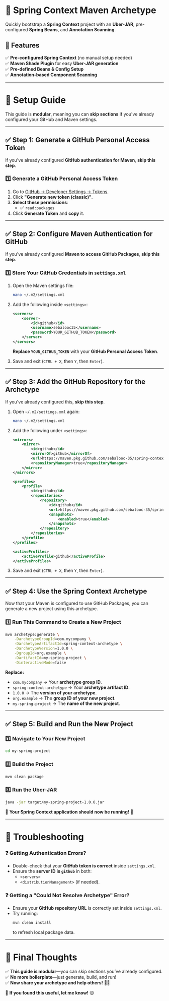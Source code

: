 # 🚀 Spring Context Maven Archetype

Quickly bootstrap a **Spring Context** project with an **Uber-JAR**, pre-configured **Spring Beans**, and **Annotation Scanning**.

## 📌 Features
✅ **Pre-configured Spring Context** (no manual setup needed)  
✅ **Maven Shade Plugin** for easy **Uber-JAR generation**  
✅ **Pre-defined Beans & Config Setup**  
✅ **Annotation-based Component Scanning**  

---

# 📖 **Setup Guide**
This guide is **modular**, meaning you can **skip sections** if you've already configured your GitHub and Maven settings.

---

## ✅ **Step 1: Generate a GitHub Personal Access Token**
If you've already configured **GitHub authentication for Maven**, **skip this step**.

### **1️⃣ Generate a GitHub Personal Access Token**
1. Go to [GitHub → Developer Settings → Tokens](https://github.com/settings/tokens).
2. Click **"Generate new token (classic)"**.
3. **Select these permissions**:
   - ✅ `read:packages`
4. Click **Generate Token** and **copy** it.

---

## ✅ **Step 2: Configure Maven Authentication for GitHub**
If you've already configured **Maven to access GitHub Packages**, **skip this step**.

### **1️⃣ Store Your GitHub Credentials in `settings.xml`**
1. Open the Maven settings file:
   ```sh
   nano ~/.m2/settings.xml
   ```
2. Add the following inside `<settings>`:
   ```xml
   <servers>
       <server>
           <id>github</id>
           <username>sebalooc35</username>
           <password>YOUR_GITHUB_TOKEN</password>
       </server>
   </servers>
   ```
   **Replace `YOUR_GITHUB_TOKEN`** with your **GitHub Personal Access Token**.

3. Save and exit (`CTRL + X`, then `Y`, then `Enter`).

---

## ✅ **Step 3: Add the GitHub Repository for the Archetype**
If you've already configured this, **skip this step**.

1. Open `~/.m2/settings.xml` again:
   ```sh
   nano ~/.m2/settings.xml
   ```
2. Add the following under `<settings>`:
   ```xml
   <mirrors>
       <mirror>
           <id>github</id>
           <mirrorOf>github</mirrorOf>
           <url>https://maven.pkg.github.com/sebalooc-35/spring-context-archetype</url>
           <repositoryManager>true</repositoryManager>
       </mirror>
   </mirrors>

   <profiles>
       <profile>
           <id>github</id>
           <repositories>
               <repository>
                   <id>github</id>
                   <url>https://maven.pkg.github.com/sebalooc-35/spring-context-archetype</url>
                   <snapshots>
                       <enabled>true</enabled>
                   </snapshots>
               </repository>
           </repositories>
       </profile>
   </profiles>

   <activeProfiles>
       <activeProfile>github</activeProfile>
   </activeProfiles>
   ```
3. Save and exit (`CTRL + X`, then `Y`, then `Enter`).

---

## ✅ **Step 4: Use the Spring Context Archetype**
Now that your Maven is configured to use GitHub Packages, you can generate a new project using this archetype.

### **1️⃣ Run This Command to Create a New Project**
```sh
mvn archetype:generate \
    -DarchetypeGroupId=com.mycompany \
    -DarchetypeArtifactId=spring-context-archetype \
    -DarchetypeVersion=1.0.0 \
    -DgroupId=org.example \
    -DartifactId=my-spring-project \
    -DinteractiveMode=false
```

**Replace:**
- `com.mycompany` → Your **archetype group ID**.
- `spring-context-archetype` → Your **archetype artifact ID**.
- `1.0.0` → The **version of your archetype**.
- `org.example` → The **group ID of your new project**.
- `my-spring-project` → The **name of the new project**.

---

## ✅ **Step 5: Build and Run the New Project**
### **1️⃣ Navigate to Your New Project**
```sh
cd my-spring-project
```

### **2️⃣ Build the Project**
```sh
mvn clean package
```

### **3️⃣ Run the Uber-JAR**
```sh
java -jar target/my-spring-project-1.0.0.jar
```

🚀 **Your Spring Context application should now be running!** 🎉

---

# **📌 Troubleshooting**
### ❓ **Getting Authentication Errors?**
- Double-check that your **GitHub token is correct** inside `settings.xml`.
- Ensure the **server ID is `github`** in both:
  - `<servers>`
  - `<distributionManagement>` (if needed).

### ❓ **Getting a "Could Not Resolve Archetype" Error?**
- Ensure your **GitHub repository URL** is correctly set inside `settings.xml`.
- Try running:
  ```sh
  mvn clean install
  ```
  to refresh local package data.

---

# 🎯 **Final Thoughts**
✅ **This guide is modular**—you can skip sections you’ve already configured.  
✅ **No more boilerplate**—just generate, build, and run!  
✅ **Now share your archetype and help others!** 🚀🔥

💬 **If you found this useful, let me know!** 😊

